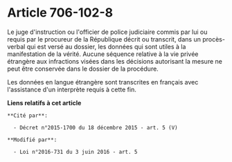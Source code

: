 # Article 706-102-8

Le juge d'instruction ou l'officier de police judiciaire commis par lui ou requis par le procureur de la République décrit ou
transcrit, dans un procès-verbal qui est versé au dossier, les données qui sont utiles à la manifestation de la vérité.
Aucune séquence relative à la vie privée étrangère aux infractions visées dans les décisions autorisant la mesure ne peut
être conservée dans le dossier de la procédure. 

Les données en langue étrangère sont transcrites en français avec l'assistance d'un interprète requis à cette fin.

**Liens relatifs à cet article**

	**Cité par**:

	  - Décret n°2015-1700 du 18 décembre 2015 - art. 5 (V)

	**Modifié par**:

	  - Loi n°2016-731 du 3 juin 2016 - art. 5
